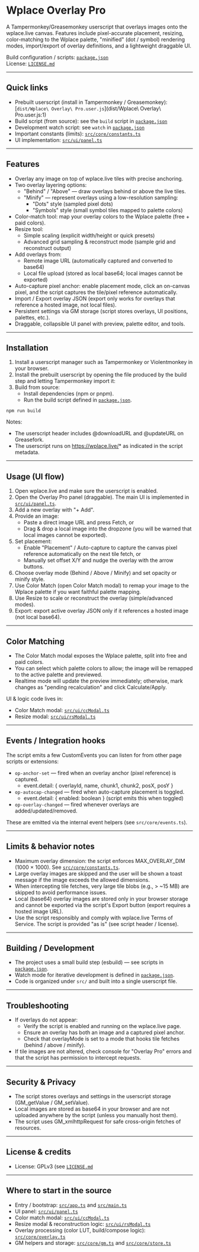 # Wplace Overlay Pro

A Tampermonkey/Greasemonkey userscript that overlays images onto the wplace.live canvas. Features include pixel-accurate placement, resizing, color-matching to the Wplace palette, "minified" (dot / symbol) rendering modes, import/export of overlay definitions, and a lightweight draggable UI.

Build configuration / scripts: [`package.json`](package.json:7)  
License: [`LICENSE.md`](LICENSE.md:1)

---

## Quick links
- Prebuilt userscript (install in Tampermonkey / Greasemonkey): [`dist/Wplace\ Overlay\ Pro.user.js`](dist/Wplace\ Overlay\ Pro.user.js:1)  
- Build script (from source): see the `build` script in [`package.json`](package.json:7)  
- Development watch script: see `watch` in [`package.json`](package.json:8)  
- Important constants (limits): [`src/core/constants.ts`](src/core/constants.ts:1)  
- UI implementation: [`src/ui/panel.ts`](src/ui/panel.ts:1)

---

## Features
- Overlay any image on top of wplace.live tiles with precise anchoring.
- Two overlay layering options:
  - "Behind" / "Above" — draw overlays behind or above the live tiles.
  - "Minify" — represent overlays using a low-resolution sampling:
    - "Dots" style (sampled pixel dots)
    - "Symbols" style (small symbol tiles mapped to palette colors)
- Color-match tool: map your overlay colors to the Wplace palette (free + paid colors).
- Resize tool:
  - Simple scaling (explicit width/height or quick presets)
  - Advanced grid sampling & reconstruct mode (sample grid and reconstruct output)
- Add overlays from:
  - Remote image URL (automatically captured and converted to base64)
  - Local file upload (stored as local base64; local images cannot be exported)
- Auto-capture pixel anchor: enable placement mode, click an on-canvas pixel, and the script captures the tile/pixel reference automatically.
- Import / Export overlay JSON (export only works for overlays that reference a hosted image, not local files).
- Persistent settings via GM storage (script stores overlays, UI positions, palettes, etc.).
- Draggable, collapsible UI panel with preview, palette editor, and tools.

---

## Installation

1. Install a userscript manager such as Tampermonkey or Violentmonkey in your browser.
2. Install the prebuilt userscript by opening the file produced by the build step and letting Tampermonkey import it:
3. Build from source:
   - Install dependencies (npm or pnpm).
   - Run the build script defined in [`package.json`](package.json:7). 

```
npm run build
```

Notes:
- The userscript header includes @downloadURL and @updateURL on Greasefork.
- The userscript runs on https://wplace.live/* as indicated in the script metadata.

---

## Usage (UI flow)
1. Open wplace.live and make sure the userscript is enabled.
2. Open the Overlay Pro panel (draggable). The main UI is implemented in [`src/ui/panel.ts`](src/ui/panel.ts:1).
3. Add a new overlay with "+ Add".
4. Provide an image:
   - Paste a direct image URL and press Fetch, or
   - Drag & drop a local image into the dropzone (you will be warned that local images cannot be exported).
5. Set placement:
   - Enable "Placement" / Auto-capture to capture the canvas pixel reference automatically on the next tile fetch, or
   - Manually set offset X/Y and nudge the overlay with the arrow buttons.
6. Choose overlay mode (Behind / Above / Minify) and set opacity or minify style.
7. Use Color Match (open Color Match modal) to remap your image to the Wplace palette if you want faithful palette mapping.
8. Use Resize to scale or reconstruct the overlay (simple/advanced modes).
9. Export: export active overlay JSON only if it references a hosted image (not local base64).

---

## Color Matching
- The Color Match modal exposes the Wplace palette, split into free and paid colors.
- You can select which palette colors to allow; the image will be remapped to the active palette and previewed.
- Realtime mode will update the preview immediately; otherwise, mark changes as "pending recalculation" and click Calculate/Apply.

UI & logic code lives in:
- Color Match modal: [`src/ui/ccModal.ts`](src/ui/ccModal.ts:1)
- Resize modal: [`src/ui/rsModal.ts`](src/ui/rsModal.ts:1)

---

## Events / Integration hooks
The script emits a few CustomEvents you can listen for from other page scripts or extensions:
- `op-anchor-set` — fired when an overlay anchor (pixel reference) is captured.
  - event.detail: { overlayId, name, chunk1, chunk2, posX, posY }
- `op-autocap-changed` — fired when auto-capture placement is toggled.
  - event.detail: { enabled: boolean } (script emits this when toggled)
- `op-overlay-changed` — fired whenever overlays are added/updated/removed.

These are emitted via the internal event helpers (see `src/core/events.ts`).

---

## Limits & behavior notes
- Maximum overlay dimension: the script enforces MAX_OVERLAY_DIM (1000 × 1000). See [`src/core/constants.ts`](src/core/constants.ts:1).
- Large overlay images are skipped and the user will be shown a toast message if the image exceeds the allowed dimensions.
- When intercepting tile fetches, very large tile blobs (e.g., > ~15 MB) are skipped to avoid performance issues.
- Local (base64) overlay images are stored only in your browser storage and cannot be exported via the script's Export button (export requires a hosted image URL).
- Use the script responsibly and comply with wplace.live Terms of Service. The script is provided "as is" (see script header / license).

---

## Building / Development
- The project uses a small build step (esbuild) — see scripts in [`package.json`](package.json:7).
- Watch mode for iterative development is defined in [`package.json`](package.json:8).
- Code is organized under `src/` and built into a single userscript file.

---

## Troubleshooting
- If overlays do not appear:
  - Verify the script is enabled and running on the wplace.live page.
  - Ensure an overlay has both an image and a captured pixel anchor.
  - Check that overlayMode is set to a mode that hooks tile fetches (behind / above / minify).
- If tile images are not altered, check console for "Overlay Pro" errors and that the script has permission to intercept requests.

---

## Security & Privacy
- The script stores overlays and settings in the userscript storage (GM_getValue / GM_setValue).
- Local images are stored as base64 in your browser and are not uploaded anywhere by the script (unless you manually host them).
- The script uses GM_xmlhttpRequest for safe cross-origin fetches of resources.

---

## License & credits
- License: GPLv3 (see [`LICENSE.md`](LICENSE.md:1)

---

## Where to start in the source
- Entry / bootstrap: [`src/app.ts`](src/app.ts:1) and [`src/main.ts`](src/main.ts:1)  
- UI panel: [`src/ui/panel.ts`](src/ui/panel.ts:1)  
- Color match modal: [`src/ui/ccModal.ts`](src/ui/ccModal.ts:1)  
- Resize modal & reconstruction logic: [`src/ui/rsModal.ts`](src/ui/rsModal.ts:1)  
- Overlay processing (color LUT, build/compose logic): [`src/core/overlay.ts`](src/core/overlay.ts:1)  
- GM helpers and storage: [`src/core/gm.ts`](src/core/gm.ts:1) and [`src/core/store.ts`](src/core/store.ts:1)
